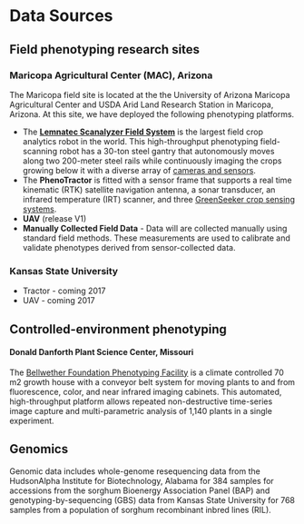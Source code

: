 # Data Sources

## Field phenotyping research sites

### Maricopa Agricultural Center \(MAC\), Arizona

The Maricopa field site is located at the the University of Arizona Maricopa Agricultural Center and USDA Arid Land Research Station in Maricopa, Arizona. At this site, we have deployed the following phenotyping platforms.

* The [**Lemnatec Scanalyzer Field System**](http://www.lemnatec.com/products/hardware-solutions/scanalyzer-field/) is the largest field crop analytics robot in the world. This high-throughput phenotyping field-scanning robot has a 30-ton steel gantry that autonomously moves along two 200-meter steel rails while continuously imaging the crops growing below it with a diverse array of [cameras and sensors](http://terraref.org/articles/lemnatec-scanalyzer-field-sensors/).
* The **PhenoTractor** is fitted with a sensor frame that supports a real time kinematic \(RTK\) satellite navigation antenna, a sonar transducer,  an infrared temperature \(IRT\) scanner, and three [GreenSeeker crop sensing systems](http://www.trimble.com/agriculture/greenseeker.aspx).
* **UAV** \(release V1\)
* **Manually Collected Field Data** - Data will are collected manually using standard field methods. These measurements are used to calibrate and validate phenotypes derived from sensor-collected data.

### Kansas State University

* Tractor - coming 2017
* UAV - coming 2017

## Controlled-environment phenotyping

#### Donald Danforth Plant Science Center, Missouri

The [Bellwether Foundation Phenotyping Facility](https://www.danforthcenter.org/scientists-research/core-technologies/phenotyping) is a climate controlled 70 m2 growth house with a conveyor belt system for moving plants to and from fluorescence, color, and near infrared imaging cabinets. This automated, high-throughput platform allows repeated non-destructive time-series image capture and multi-parametric analysis of 1,140 plants in a single experiment.

## Genomics

Genomic data includes whole-genome resequencing data from the HudsonAlpha Institute for Biotechnology, Alabama for 384 samples for accessions from the sorghum Bioenergy Association Panel \(BAP\) and genotyping-by-sequencing \(GBS\) data from Kansas State University for 768 samples from a population of sorghum recombinant inbred lines \(RIL\).

